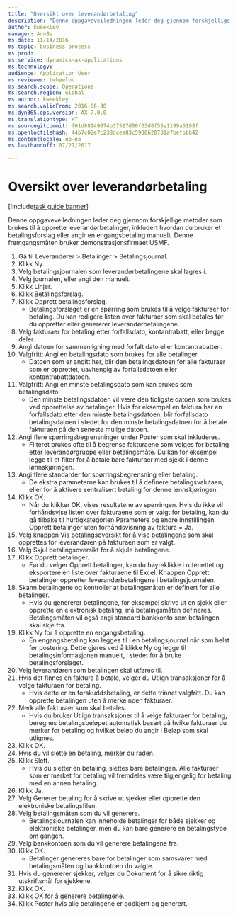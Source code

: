 ```yaml
--- 
title: "Oversikt over leverandørbetaling"
description: "Denne oppgaveveiledningen leder deg gjennom forskjellige metoder som brukes til å opprette leverandørbetalinger, inkludert hvordan du bruker et betalingsforslag eller angir en engangsbetaling manuelt."
author: kweekley
manager: AnnBe
ms.date: 11/14/2016
ms.topic: business-process
ms.prod: 
ms.service: dynamics-ax-applications
ms.technology: 
audience: Application User
ms.reviewer: twheeloc
ms.search.scope: Operations
ms.search.region: Global
ms.author: kweekley
ms.search.validFrom: 2016-06-30
ms.dyn365.ops.version: AX 7.0.0
ms.translationtype: HT
ms.sourcegitcommit: f01d88149074b37517d00f03d8f55e1199a5198f
ms.openlocfilehash: 44b7c02e7c238dcea83c5900620731a7befbbb42
ms.contentlocale: nb-no
ms.lasthandoff: 07/27/2017

---
```

# <a name="vendor-payment-overview"></a>Oversikt over leverandørbetaling

[!include[task guide banner](../../includes/task-guide-banner.md)]

Denne oppgaveveiledningen leder deg gjennom forskjellige metoder som brukes til å opprette leverandørbetalinger, inkludert hvordan du bruker et betalingsforslag eller angir en engangsbetaling manuelt. Denne fremgangsmåten bruker demonstrasjonsfirmaet USMF.

1. Gå til Leverandører > Betalinger > Betalingsjournal.
2. Klikk Ny.
3. Velg betalingsjournalen som leverandørbetalingene skal lagres i. 
4. Velg journalen, eller angi den manuelt.
5. Klikk Linjer.
6. Klikk Betalingsforslag.
7. Klikk Opprett betalingsforslag.
    * Betalingsforslaget er en spørring som brukes til å velge fakturaer for betaling. Du kan redigere listen over fakturaer som skal betales før du oppretter eller genererer leverandørbetalingene.  
8. Velg fakturaer for betaling etter forfallsdato, kontantrabatt, eller begge deler. 
9. Angi datoen for sammenligning med forfalt dato eller kontantrabatten. 
10. Valgfritt: Angi en betalingsdato som brukes for alle betalinger.
    * Datoen som er angitt her, blir den betalingsdatoen for alle fakturaer som er opprettet, uavhengig av forfallsdatoen eller kontantrabattdatoen.  
11. Valgfritt: Angi en minste betalingsdato som kan brukes som betalingsdato.
    * Den minste betalingsdatoen vil være den tidligste datoen som brukes ved opprettelse av betalinger. Hvis for eksempel en faktura har en forfallsdato etter den minste betalingsdatoen, blir forfallsdato betalingsdatoen i stedet for den minste betalingsdatoen for å betale fakturaen på den seneste mulige datoen.  
12. Angi flere spørringsbegrensninger under Poster som skal inkluderes.
    * Filteret brukes ofte til å begrense fakturaene som velges for betaling etter leverandørgruppe eller betalingsmåte. Du kan for eksempel legge til et filter for å betale bare fakturaer med sjekk i denne lønnskjøringen.  
13. Angi flere standarder for spørringsbegrensning eller betaling. 
    * De ekstra parameterne kan brukes til å definere betalingsvalutaen, eller for å aktivere sentralisert betaling for denne lønnskjøringen.  
14. Klikk OK.
    * Når du klikker OK, vises resultatene av spørringen. Hvis du ikke vil forhåndsvise listen over fakturaene som er valgt for betaling, kan du gå tilbake til hurtigkategorien Parametere og endre innstillingen Opprett betalinger uten forhåndsvisning av faktura = Ja.  
15. Velg knappen Vis betalingsoversikt for å vise betalingene som skal opprettes for leverandøren på fakturaen som er valgt.
16. Velg Skjul betalingsoversikt for å skjule betalingene. 
17. Klikk Opprett betalinger.
    * Før du velger Opprett betalinger, kan du høyreklikke i rutenettet og eksportere en liste over fakturaene til Excel. Knappen Opprett betalinger oppretter leverandørbetalingene i betalingsjournalen.  
18. Skann betalingene og kontroller at betalingsmåten er definert for alle betalinger. 
    * Hvis du genererer betalingene, for eksempel skrive ut en sjekk eller opprette en elektronisk betaling, må betalingsmåten defineres. Betalingsmåten vil også angi standard bankkonto som betalingen skal skje fra.  
19. Klikk Ny for å opprette en engangsbetaling.
    * En engangsbetaling kan legges til i en betalingsjournal når som helst før postering. Dette gjøres ved å klikke Ny og legge til betalingsinformasjonen manuelt, i stedet for å bruke betalingsforslaget.  
20. Velg leverandøren som betalingen skal utføres til.
21. Hvis det finnes en faktura å betale, velger du Utlign transaksjoner for å velge fakturaen for betaling.
    * Hvis dette er en forskuddsbetaling, er dette trinnet valgfritt. Du kan opprette betalingen uten å merke noen fakturaer.  
22. Merk alle fakturaer som skal betales.
    * Hvis du bruker Utlign transaksjoner til å velge fakturaer for betaling, beregnes betalingsbeløpet automatisk basert på hvilke fakturaer du merker for betaling og hvilket beløp du angir i Beløp som skal utlignes.  
23. Klikk OK.
24. Hvis du vil slette en betaling, merker du raden.
25. Klikk Slett.
    * Hvis du sletter en betaling, slettes bare betalingen. Alle fakturaer som er merket for betaling vil fremdeles være tilgjengelig for betaling med en annen betaling.  
26. Klikk Ja.
27. Velg Generer betaling for å skrive ut sjekker eller opprette den elektroniske betalingsfilen.
28. Velg betalingsmåten som du vil generere.
    * Betalingsjournalen kan inneholde betalinger for både sjekker og elektroniske betalinger, men du kan bare generere en betalingstype om gangen.  
29. Velg bankkontoen som du vil generere betalingene fra.
30. Klikk OK.
    * Betalinger genereres bare for betalinger som samsvarer med betalingsmåten og bankkontoen du valgte.  
31. Hvis du genererer sjekker, velger du Dokument for å sikre riktig utskriftsmål for sjekkene.
32. Klikk OK.
33. Klikk OK for å generere betalingene.
34. Klikk Poster hvis alle betalingene er godkjent og generert. 


